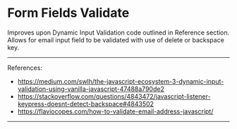 # Form Fields Validate

Improves upon Dynamic Input Validation code outlined in Reference section. Allows for email input field to be validated with use of delete or backspace key.


---
References: 
- https://medium.com/swlh/the-javascript-ecosystem-3-dynamic-input-validation-using-vanilla-javascript-47488a790de2
- https://stackoverflow.com/questions/4843472/javascript-listener-keypress-doesnt-detect-backspace#4843502
- https://flaviocopes.com/how-to-validate-email-address-javascript/

---